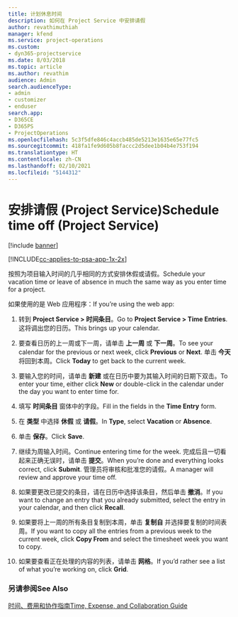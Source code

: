 ```yaml
---
title: 计划休息时间
description: 如何在 Project Service 中安排请假
author: revathimuthiah
manager: kfend
ms.service: project-operations
ms.custom:
- dyn365-projectservice
ms.date: 8/03/2018
ms.topic: article
ms.author: revathim
audience: Admin
search.audienceType:
- admin
- customizer
- enduser
search.app:
- D365CE
- D365PS
- ProjectOperations
ms.openlocfilehash: 5c3f5dfe846c4accb485de5213e1635e65e77fc5
ms.sourcegitcommit: 418fa1fe9d605b8faccc2d5dee1b04b4e753f194
ms.translationtype: HT
ms.contentlocale: zh-CN
ms.lasthandoff: 02/10/2021
ms.locfileid: "5144312"
---
```

# <a name="schedule-time-off-project-service"></a><span data-ttu-id="ad556-103">安排请假 (Project Service)</span><span class="sxs-lookup"><span data-stu-id="ad556-103">Schedule time off (Project Service)</span></span>

[!include [banner](../includes/psa-now-project-operations.md)]

[!INCLUDE[cc-applies-to-psa-app-1x-2x](../includes/cc-applies-to-psa-app-1x-2x.md)]

<span data-ttu-id="ad556-104">按照为项目输入时间的几乎相同的方式安排休假或请假。</span><span class="sxs-lookup"><span data-stu-id="ad556-104">Schedule your vacation time or leave of absence in much the same way as you enter time for a project.</span></span>  
  
 <span data-ttu-id="ad556-105">如果使用的是 Web 应用程序：</span><span class="sxs-lookup"><span data-stu-id="ad556-105">If you’re using the web app:</span></span>  
  
1.  <span data-ttu-id="ad556-106">转到 **Project Service > 时间条目**。</span><span class="sxs-lookup"><span data-stu-id="ad556-106">Go to **Project Service > Time Entries**.</span></span> <span data-ttu-id="ad556-107">这将调出您的日历。</span><span class="sxs-lookup"><span data-stu-id="ad556-107">This brings up your calendar.</span></span>  
  
2.  <span data-ttu-id="ad556-108">要查看日历的上一周或下一周，请单击 **上一周** 或 **下一周**。</span><span class="sxs-lookup"><span data-stu-id="ad556-108">To see your calendar for the previous or next week, click **Previous** or **Next**.</span></span> <span data-ttu-id="ad556-109">单击 **今天** 将回到本周。</span><span class="sxs-lookup"><span data-stu-id="ad556-109">Click **Today** to get back to the current week.</span></span>  
  
3.  <span data-ttu-id="ad556-110">要输入您的时间，请单击 **新建** 或在日历中要为其输入时间的日期下双击。</span><span class="sxs-lookup"><span data-stu-id="ad556-110">To enter your time, either click **New** or double-click in the calendar under the day you want to enter time for.</span></span>  
  
4.  <span data-ttu-id="ad556-111">填写 **时间条目** 窗体中的字段。</span><span class="sxs-lookup"><span data-stu-id="ad556-111">Fill in the fields in the **Time Entry** form.</span></span>  
  
5.  <span data-ttu-id="ad556-112">在 **类型** 中选择 **休假** 或 **请假**。</span><span class="sxs-lookup"><span data-stu-id="ad556-112">In **Type**, select **Vacation** or **Absence**.</span></span>  
  
6.  <span data-ttu-id="ad556-113">单击 **保存**。</span><span class="sxs-lookup"><span data-stu-id="ad556-113">Click **Save**.</span></span>  
  
7.  <span data-ttu-id="ad556-114">继续为周输入时间。</span><span class="sxs-lookup"><span data-stu-id="ad556-114">Continue entering time for the week.</span></span> <span data-ttu-id="ad556-115">完成后且一切看起来正确无误时，请单击 **提交**。</span><span class="sxs-lookup"><span data-stu-id="ad556-115">When you’re done and everything looks correct, click **Submit**.</span></span> <span data-ttu-id="ad556-116">管理员将审核和批准您的请假。</span><span class="sxs-lookup"><span data-stu-id="ad556-116">A manager will review and approve your time off.</span></span>  
  
8.  <span data-ttu-id="ad556-117">如果要更改已提交的条目，请在日历中选择该条目，然后单击 **撤消**。</span><span class="sxs-lookup"><span data-stu-id="ad556-117">If you want to change an entry that you already submitted, select the entry in your calendar, and then click **Recall**.</span></span>  
  
9. <span data-ttu-id="ad556-118">如果要将上一周的所有条目复制到本周，单击 **复制自** 并选择要复制的时间表周。</span><span class="sxs-lookup"><span data-stu-id="ad556-118">If you want to copy all the entries from a previous week to the current week, click **Copy From** and select the timesheet week you want to copy.</span></span>  
  
10. <span data-ttu-id="ad556-119">如果要查看正在处理的内容的列表，请单击 **网格**。</span><span class="sxs-lookup"><span data-stu-id="ad556-119">If you’d rather see a list of what you’re working on, click **Grid**.</span></span>  
  
### <a name="see-also"></a><span data-ttu-id="ad556-120">另请参阅</span><span class="sxs-lookup"><span data-stu-id="ad556-120">See Also</span></span>  
 [<span data-ttu-id="ad556-121">时间、费用和协作指南</span><span class="sxs-lookup"><span data-stu-id="ad556-121">Time, Expense, and Collaboration Guide</span></span>](../psa/time-expense-collaboration-guide.md)
